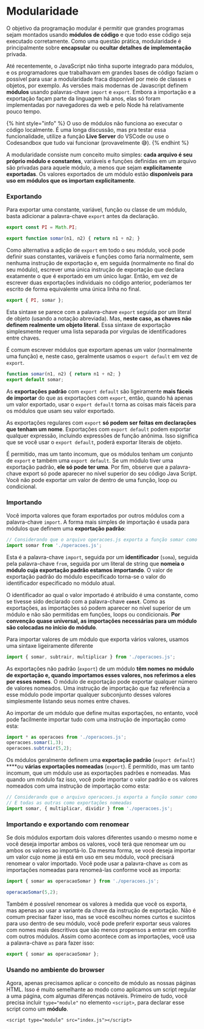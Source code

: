 # Modularidade

O objetivo da programação modular é permitir que grandes programas sejam montados usando **módulos de código** e que todo esse código seja executado corretamente. Como uma questão prática, modularidade é principalmente sobre **encapsular** ou **ocultar detalhes de implementação** privada.

Até recentemente, o JavaScript não tinha suporte integrado para módulos, e os programadores que trabalhavam em grandes bases de código faziam o possível para usar a modularidade fraca disponível por meio de classes e objetos, por exemplo. As versões mais modernas de Javascript definem **módulos** usando palavras-chave `import` e `export`. Embora a importação e a exportação façam parte da linguagem há anos, elas só foram implementadas por navegadores da web e pelo Node há relativamente pouco tempo.

{% hint style="info" %}
O uso de módulos não funciona ao executar o código localmente. É uma longa discussão, mas pra testar essa funcionalidade, utilize a função **Live Server** do VSCode ou use o Codesandbox que tudo vai funcionar \(provavelmente 😅\).
{% endhint %}

A modularidade consiste num conceito muito simples: **cada arquivo é seu próprio módulo e constantes**, variáveis e funções definidas em um arquivo são privadas para aquele módulo, a menos que sejam **explicitamente exportadas**. Os valores exportados de um módulo estão **disponíveis para uso em módulos que os importam explicitamente**.

### Exportando

Para exportar uma constante, variável, função ou classe de um módulo, basta adicionar a palavra-chave `export` antes da declaração.

```javascript
export const PI = Math.PI;

export function somar(n1, n2) { return n1 + n2; }
```

Como alternativa a adição de `export` em todo o seu módulo, você pode definir suas constantes, variáveis e funções como faria normalmente, sem nenhuma instrução de exportação e, em seguida \(normalmente no final do seu módulo\), escrever uma única instrução de exportação que declara exatamente o que é exportado em um único lugar. Então, em vez de escrever duas exportações individuais no código anterior, poderíamos ter escrito de forma equivalente uma única linha no final.

```javascript
export { PI, somar };
```

Esta sintaxe se parece com a palavra-chave `export` seguida por um literal de objeto \(usando a notação abreviada\). Mas, **neste caso, as chaves não definem realmente um objeto literal**. Essa sintaxe de exportação simplesmente requer uma lista separada por vírgulas de identificadores entre chaves.

É comum escrever módulos que exportam apenas um valor \(normalmente uma função\) e, neste caso, geralmente usamos o `export default` em vez de `export`.

```javascript
function somar(n1, n2) { return n1 + n2; }
export default somar;
```

As **exportações padrão** com `export default` são ligeiramente **mais fáceis de importar** do que as exportações com `export`, então, quando há apenas um valor exportado, usar o `export default` torna as coisas mais fáceis para os módulos que usam seu valor exportado.

As exportações regulares com `export` **só podem ser feitas em declarações que tenham um nome**. Exportações com `export default` podem exportar qualquer expressão, incluindo expressões de função anônima. Isso significa que se você usar o `export default`, poderá exportar literais de objeto. 

É permitido, mas um tanto incomum, que os módulos tenham um conjunto de `export` e também uma `export default`. Se um módulo tiver uma exportação padrão, **ele só pode ter uma**. Por fim, observe que a palavra-chave export só pode aparecer no nível superior do seu código Java Script. Você não pode exportar um valor de dentro de uma função, loop ou condicional.

### Importando

Você importa valores que foram exportados por outros módulos com a palavra-chave `import`. A forma mais simples de importação é usada para módulos que definem uma **exportação padrão**:

```javascript
// Considerando que o arquivo operacoes.js exporta a função somar como default
import somar from './operacoes.js';
```

Esta é a palavra-chave `import`, seguida por um **identificador** \(`soma`\), seguida pela palavra-chave `from`, seguida por um literal de string que **nomeia o módulo cuja exportação padrão estamos importando**. O valor de exportação padrão do módulo especificado torna-se o valor do identificador especificado no módulo atual.

O identificador ao qual o valor importado é atribuído é uma constante, como se tivesse sido declarado com a palavra-chave **`const`**. Como as exportações, as importações só podem aparecer no nível superior de um módulo e não são permitidas em funções, loops ou condicionais. **Por convenção quase universal, as importações necessárias para um módulo são colocadas no início do módulo**.

Para importar valores de um módulo que exporta vários valores, usamos uma sintaxe ligeiramente diferente

```javascript
import { somar, subtrair, multiplicar } from './operacoes.js';
```

As exportações não padrão \(`export`\) de um módulo **têm nomes no módulo de exportação e, quando importamos esses valores, nos referimos a eles por esses nomes**. O módulo de exportação pode exportar qualquer número de valores nomeados. Uma instrução de importação que faz referência a esse módulo pode importar qualquer subconjunto desses valores simplesmente listando seus nomes entre chaves.

Ao importar de um módulo que define muitas exportações, no entanto, você pode facilmente importar tudo com uma instrução de importação como esta:

```javascript
import * as operacoes from './operacoes.js';
operacoes.somar(1,3);
operacoes.subtrair(5,2);
```

Os módulos geralmente definem uma **exportação padrão** \(`export default`\) ****ou **várias exportações nomeadas** \(`export`\). É permitido, mas um tanto incomum, que um módulo use as exportações padrões e nomeadas. Mas quando um módulo faz isso, você pode importar o valor padrão e os valores nomeados com uma instrução de importação como esta:

```javascript
// Considerando que o arquivo operacoes.js exporta a função somar como default
// E todas as outras como exportações nomeadas
import somar, { multiplicar, dividir } from './operacoes.js';
```

### Importando e exportando com renomear

Se dois módulos exportam dois valores diferentes usando o mesmo nome e você deseja importar ambos os valores, você terá que renomear um ou ambos os valores ao importá-lo. Da mesma forma, se você deseja importar um valor cujo nome já está em uso em seu módulo, você precisará renomear o valor importado. Você pode usar a palavra-chave `as` com as importações nomeadas para renomeá-las conforme você as importa:

```javascript
import { somar as operacaoSomar } from './operacoes.js';

operacaoSomar(5,2);
```

Também é possível renomear os valores à medida que você os exporta, mas apenas ao usar a variante da chave da instrução de exportação. Não é comum precisar fazer isso, mas se você escolheu nomes curtos e sucintos para uso dentro de seu módulo, você pode preferir exportar seus valores com nomes mais descritivos que são menos propensos a entrar em conflito com outros módulos. Assim como acontece com as importações, você usa a palavra-chave `as` para fazer isso:

```javascript
export { somar as operacaoSomar };
```

### Usando no ambiente do browser

Agora, apenas precisamos aplicar o conceito de módulo as nossas páginas HTML. Isso é muito semelhante ao modo como aplicamos um script regular a uma página, com algumas diferenças notáveis. Primeiro de tudo, você precisa incluir `type="module"` no elemento `<script>`, para declarar esse script como um **módulo**.

```markup
<script type="module" src="index.js"></script>
```

